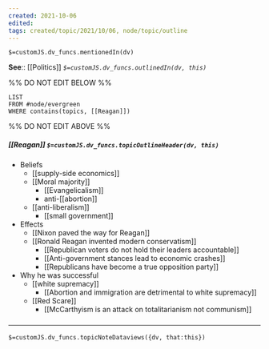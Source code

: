 ```yaml
---
created: 2021-10-06
edited: 
tags: created/topic/2021/10/06, node/topic/outline
---
```

`$=customJS.dv_funcs.mentionedIn(dv)`


**See**:: [[Politics]]
*`$=customJS.dv_funcs.outlinedIn(dv, this)`*

%% DO NOT EDIT BELOW %%
```dataview
LIST
FROM #node/evergreen 
WHERE contains(topics, [[Reagan]])
```
%% DO NOT EDIT ABOVE %%
##### [[Reagan]] `$=customJS.dv_funcs.topicOutlineHeader(dv, this)`

- Beliefs
	- [[supply-side economics]]
	- [[Moral majority]]
		- [[Evangelicalism]]
		- anti-[[abortion]]
	- [[anti-liberalism]]
		- [[small government]]
- Effects
	- [[Nixon paved the way for Reagan]]
	- [[Ronald Reagan invented modern conservatism]]
		- [[Republican voters do not hold their leaders accountable]]
		- [[Anti-government stances lead to economic crashes]]	
		- [[Republicans have become a true opposition party]]
- Why he was successful
	- [[white supremacy]]
		- [[Abortion and immigration are detrimental to white supremacy]]
	- [[Red Scare]]
		- [[McCarthyism is an attack on totalitarianism not communism]]

### <hr class="dataviews"/>

`$=customJS.dv_funcs.topicNoteDataviews({dv, that:this})`

